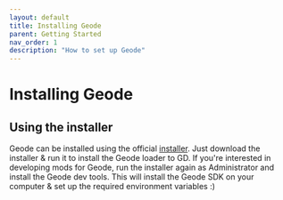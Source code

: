 ```yaml
---
layout: default
title: Installing Geode
parent: Getting Started
nav_order: 1
description: "How to set up Geode"
---
```


# Installing Geode

## Using the installer

Geode can be installed using the official [installer](https://github.com/geode-sdk/installer/releases/latest). Just download the installer & run it to install the Geode loader to GD. If you're interested in developing mods for Geode, run the installer again as Administrator and install the Geode dev tools. This will install the Geode SDK on your computer & set up the required environment variables :)
